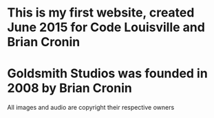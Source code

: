 # This is my first website, created June 2015 for Code Louisville and Brian Cronin
# Goldsmith Studios was founded in 2008 by Brian Cronin
All images and audio are copyright their respective owners